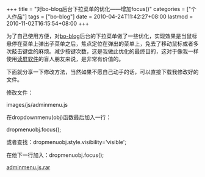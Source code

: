 +++
title = "对bo-blog后台下拉菜单的优化——增加focus()"
categories = ["个人作品"]
tags = ["bo-blog"]
date = 2010-04-24T11:42:27+08:00
lastmod = 2010-11-02T16:15:54+08:00
+++





为了自己使用方便，对<a href="http://www.bo-blog.com" target="_blank">bo-blog</a>后台的下拉菜单做了一些优化，实现效果是当鼠标悬停在菜单上弹出子菜单之后，焦点定位在弹出的菜单上，免去了移动鼠标或者多次敲击键盘的麻烦。减少按键次数，这是我做此优化的最终目的，这对于像我一样使用<a href="https://www.qt06.com/post/63/" target="_blank">读屏软件</a>的盲人朋友来说，是非常有价值的。

下面就分享一下修改方法，当然如果不愿自己动手的话，可以直接下载我修改好的文件。

修改文件：<div class="quote"><div class="quote-title"></div><div class="quote-content"><coolcode>images/js/adminmenu.js</coolcode></div></div>

在dropdownmenu(obj)函数最后加入一行：

<coolcode>dropmenuobj.focus();</coolcode>

或者查找：<coolcode>dropmenuobj.style.visibility=&#039;visible&#039;;</coolcode>

在他下一行加入：<coolcode>dropmenuobj.focus();</coolcode>

<a href="https://www.qt06.com/attachment/1272080454_9236269c.rar" target="_blank">adminmenu.js.rar</a>